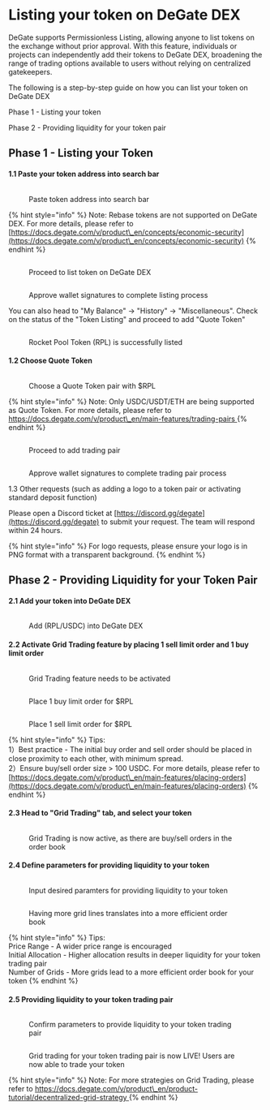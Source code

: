 # Listing your token on DeGate DEX

DeGate supports Permissionless Listing, allowing anyone to list tokens on the exchange without prior approval. With this feature, individuals or projects can independently add their tokens to DeGate DEX, broadening the range of trading options available to users without relying on centralized gatekeepers.

The following is a step-by-step guide on how you can list your token on DeGate DEX

Phase 1 - Listing your token

Phase 2 - Providing liquidity for your token pair

## Phase 1 - Listing your Token&#x20;

#### 1.1 Paste your token address into search bar

<figure><img src="../.gitbook/assets/image (34).png" alt=""><figcaption><p>Paste token address into search bar</p></figcaption></figure>



{% hint style="info" %}
Note: Rebase tokens are not supported on DeGate DEX. For more details, please refer to [https://docs.degate.com/v/product\_en/concepts/economic-security](https://docs.degate.com/v/product\_en/concepts/economic-security)
{% endhint %}

<figure><img src="../.gitbook/assets/image (35).png" alt=""><figcaption><p>Proceed to list token on DeGate DEX</p></figcaption></figure>

<figure><img src="../.gitbook/assets/image (37).png" alt=""><figcaption><p>Approve wallet signatures to complete listing process</p></figcaption></figure>

You can also head to "My Balance" -> "History" -> "Miscellaneous". Check on the status of the "Token Listing" and proceed to add "Quote Token"

<figure><img src="../.gitbook/assets/image (39).png" alt=""><figcaption><p>Rocket Pool Token (RPL) is successfully listed</p></figcaption></figure>

#### 1.2 Choose Quote Token

<figure><img src="../.gitbook/assets/image (41).png" alt=""><figcaption><p>Choose a Quote Token  pair with $RPL</p></figcaption></figure>

{% hint style="info" %}
Note: Only USDC/USDT/ETH are being supported as Quote Token. For more details, please refer to [https://docs.degate.com/v/product\_en/main-features/trading-pairs ](https://docs.degate.com/v/product\_en/main-features/trading-pairs)
{% endhint %}

<figure><img src="../.gitbook/assets/image (42).png" alt=""><figcaption><p>Proceed to add trading pair</p></figcaption></figure>

<figure><img src="../.gitbook/assets/image (43).png" alt=""><figcaption><p>Approve wallet signatures to complete trading pair process</p></figcaption></figure>

1.3 Other requests (such as adding a logo to a token pair or activating standard deposit function)

Please open a Discord ticket at [https://discord.gg/degate](https://discord.gg/degate) to submit your request. The team will respond within 24 hours.

{% hint style="info" %}
For logo requests, please ensure your logo is in PNG format with a transparent background.
{% endhint %}

## Phase 2 - Providing Liquidity for your Token Pair

#### 2.1 Add your token into DeGate DEX&#x20;

<figure><img src="../.gitbook/assets/image (44).png" alt=""><figcaption><p>Add (RPL/USDC) into DeGate DEX</p></figcaption></figure>

#### 2.2 Activate Grid Trading feature by placing 1 sell limit order and 1 buy limit order

<figure><img src="../.gitbook/assets/image (45).png" alt=""><figcaption><p>Grid Trading feature needs to be activated</p></figcaption></figure>

<figure><img src="../.gitbook/assets/image (46).png" alt=""><figcaption><p>Place 1 buy limit order for $RPL</p></figcaption></figure>

<figure><img src="../.gitbook/assets/image (47).png" alt=""><figcaption><p>Place 1 sell limit order for $RPL</p></figcaption></figure>

{% hint style="info" %}
Tips: \
1）Best practice - The initial buy order and sell order should be placed in close proximity to each other, with minimum spread.\
2）Ensure buy/sell order size > 100 USDC. For more details, please refer to [https://docs.degate.com/v/product\_en/main-features/placing-orders](https://docs.degate.com/v/product\_en/main-features/placing-orders)
{% endhint %}

#### 2.3 Head to "Grid Trading" tab, and select your token

<figure><img src="../.gitbook/assets/image (48).png" alt=""><figcaption><p>Grid Trading is now active, as there are buy/sell orders in the order book</p></figcaption></figure>

#### 2.4 Define parameters for providing liquidity to your token

<figure><img src="../.gitbook/assets/image (49).png" alt=""><figcaption><p>Input desired paramters for providing liquidity to your token</p></figcaption></figure>

<figure><img src="../.gitbook/assets/image (50).png" alt=""><figcaption><p>Having more grid lines translates into a more efficient order book</p></figcaption></figure>

{% hint style="info" %}
Tips:\
Price Range -  A wider price range is encouraged \
Initial Allocation - Higher allocation results in deeper liquidity for your token trading pair\
Number of Grids - More grids lead to a more efficient order book for your token
{% endhint %}

#### 2.5 Providing liquidity to your token trading pair

<figure><img src="../.gitbook/assets/image (51).png" alt=""><figcaption><p>Confirm parameters to provide liquidity to your token trading pair</p></figcaption></figure>

<figure><img src="../.gitbook/assets/image (52).png" alt=""><figcaption><p>Grid trading for your token trading pair is now LIVE! Users are now able to trade your token</p></figcaption></figure>

{% hint style="info" %}
Note: For more strategies on Grid Trading, please refer to [https://docs.degate.com/v/product\_en/product-tutorial/decentralized-grid-strategy ](https://docs.degate.com/v/product\_en/product-tutorial/decentralized-grid-strategy)
{% endhint %}
